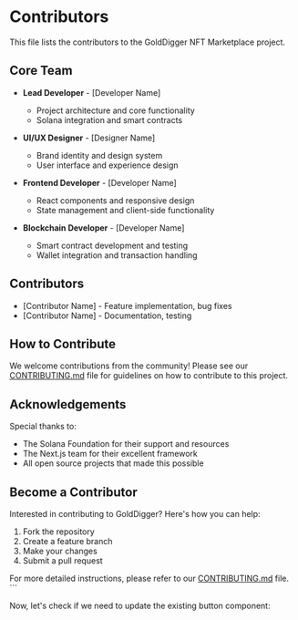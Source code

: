 # Contributors

This file lists the contributors to the GoldDigger NFT Marketplace project.

## Core Team

- **Lead Developer** - [Developer Name]
  - Project architecture and core functionality
  - Solana integration and smart contracts

- **UI/UX Designer** - [Designer Name]
  - Brand identity and design system
  - User interface and experience design

- **Frontend Developer** - [Developer Name]
  - React components and responsive design
  - State management and client-side functionality

- **Blockchain Developer** - [Developer Name]
  - Smart contract development and testing
  - Wallet integration and transaction handling

## Contributors

- [Contributor Name] - Feature implementation, bug fixes
- [Contributor Name] - Documentation, testing

## How to Contribute

We welcome contributions from the community! Please see our [CONTRIBUTING.md](CONTRIBUTING.md) file for guidelines on how to contribute to this project.

## Acknowledgements

Special thanks to:
- The Solana Foundation for their support and resources
- The Next.js team for their excellent framework
- All open source projects that made this possible

## Become a Contributor

Interested in contributing to GoldDigger? Here's how you can help:

1. Fork the repository
2. Create a feature branch
3. Make your changes
4. Submit a pull request

For more detailed instructions, please refer to our [CONTRIBUTING.md](CONTRIBUTING.md) file.
\`\`\`

Now, let's check if we need to update the existing button component:
